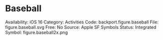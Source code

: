 # Baseball

Availability: iOS 16
Category: Activities
Code: backport.figure.baseball
File: figure.baseball.svg
Free: No
Source: Apple SF Symbols
Status: Integrated
Symbol: figure.baseball2x.png